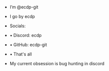 - I’m @ecdp-git
- I go by ecdp

- Socials:
- • Discord: ecdp
- • GitHub: ecdp-git
- • That's all

- My current obsession is bug hunting in discord

<!---
ecdp-git/ecdp-git is a ✨ special ✨ repository because its `README.md` (this file) appears on your GitHub profile.
You can click the Preview link to take a look at your changes.
--->
